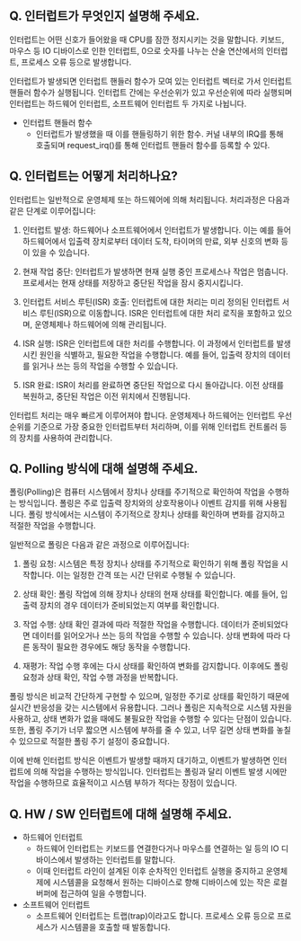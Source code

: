 ## Q. 인터럽트가 무엇인지 설명해 주세요.
인터럽트는 어떤 신호가 들어왔을 때 CPU를 잠깐 정지시키는 것을 말합니다. 키보드, 마우스 등 IO 디바이스로 인한 인터럽트, 0으로 숫자를 나누는 산술 연산에서의 인터럽트, 프로세스 오류 등으로 발생합니다.

인터럽트가 발생되면 인터럽트 핸들러 함수가 모여 있는 인터럽트 벡터로 가서 인터럽트 핸들러 함수가 실행됩니다. 인터럽트 간에는 우선순위가 있고 우선순위에 따라 실행되며 인터럽트는 하드웨어 인터럽트, 소프트웨어 인터럽트 두 가지로 나뉩니다.

- 인터럽트 핸들러 함수
    - 인터럽트가 발생했을 때 이를 핸들링하기 위한 함수. 커널 내부의 IRQ를 통해 호출되며 request_irq()를 통해 인터럽트 핸들러 함수를 등록할 수 있다.

## Q. 인터럽트는 어떻게 처리하나요?
인터럽트는 일반적으로 운영체제 또는 하드웨어에 의해 처리됩니다. 처리과정은 다음과 같은 단계로 이루어집니다:

1. 인터럽트 발생: 하드웨어나 소프트웨어에서 인터럽트가 발생합니다. 이는 예를 들어 하드웨어에서 입출력 장치로부터 데이터 도착, 타이머의 만료, 외부 신호의 변화 등이 있을 수 있습니다.

2. 현재 작업 중단: 인터럽트가 발생하면 현재 실행 중인 프로세스나 작업은 멈춥니다. 프로세서는 현재 상태를 저장하고 중단된 작업을 잠시 중지시킵니다.

3. 인터럽트 서비스 루틴(ISR) 호출: 인터럽트에 대한 처리는 미리 정의된 인터럽트 서비스 루틴(ISR)으로 이동합니다. ISR은 인터럽트에 대한 처리 로직을 포함하고 있으며, 운영체제나 하드웨어에 의해 관리됩니다.

4. ISR 실행: ISR은 인터럽트에 대한 처리를 수행합니다. 이 과정에서 인터럽트를 발생시킨 원인을 식별하고, 필요한 작업을 수행합니다. 예를 들어, 입출력 장치의 데이터를 읽거나 쓰는 등의 작업을 수행할 수 있습니다.

5. ISR 완료: ISR이 처리를 완료하면 중단된 작업으로 다시 돌아갑니다. 이전 상태를 복원하고, 중단된 작업은 이전 위치에서 진행됩니다.

인터럽트 처리는 매우 빠르게 이루어져야 합니다. 운영체제나 하드웨어는 인터럽트 우선순위를 기준으로 가장 중요한 인터럽트부터 처리하며, 이를 위해 인터럽트 컨트롤러 등의 장치를 사용하여 관리합니다.

## Q. Polling 방식에 대해 설명해 주세요.
폴링(Polling)은 컴퓨터 시스템에서 장치나 상태를 주기적으로 확인하여 작업을 수행하는 방식입니다. 폴링은 주로 입출력 장치와의 상호작용이나 이벤트 감지를 위해 사용됩니다. 폴링 방식에서는 시스템이 주기적으로 장치나 상태를 확인하며 변화를 감지하고 적절한 작업을 수행합니다.

일반적으로 폴링은 다음과 같은 과정으로 이루어집니다:

1. 폴링 요청: 시스템은 특정 장치나 상태를 주기적으로 확인하기 위해 폴링 작업을 시작합니다. 이는 일정한 간격 또는 시간 단위로 수행될 수 있습니다.

2. 상태 확인: 폴링 작업에 의해 장치나 상태의 현재 상태를 확인합니다. 예를 들어, 입출력 장치의 경우 데이터가 준비되었는지 여부를 확인합니다.

3. 작업 수행: 상태 확인 결과에 따라 적절한 작업을 수행합니다. 데이터가 준비되었다면 데이터를 읽어오거나 쓰는 등의 작업을 수행할 수 있습니다. 상태 변화에 따라 다른 동작이 필요한 경우에도 해당 동작을 수행합니다.

4. 재평가: 작업 수행 후에는 다시 상태를 확인하여 변화를 감지합니다. 이후에도 폴링 요청과 상태 확인, 작업 수행 과정을 반복합니다.

폴링 방식은 비교적 간단하게 구현할 수 있으며, 일정한 주기로 상태를 확인하기 때문에 실시간 반응성을 갖는 시스템에서 유용합니다. 그러나 폴링은 지속적으로 시스템 자원을 사용하고, 상태 변화가 없을 때에도 불필요한 작업을 수행할 수 있다는 단점이 있습니다. 또한, 폴링 주기가 너무 짧으면 시스템에 부하를 줄 수 있고, 너무 길면 상태 변화를 놓칠 수 있으므로 적절한 폴링 주기 설정이 중요합니다.

이에 반해 인터럽트 방식은 이벤트가 발생할 때까지 대기하고, 이벤트가 발생하면 인터럽트에 의해 작업을 수행하는 방식입니다. 인터럽트는 폴링과 달리 이벤트 발생 시에만 작업을 수행하므로 효율적이고 시스템 부하가 적다는 장점이 있습니다.





## Q. HW / SW 인터럽트에 대해 설명해 주세요.
- 하드웨어 인터럽트
    - 하드웨어 인터럽트는 키보드를 연결한다거나 마우스를 연결하는 일 등의 IO 디바이스에서 발생하는 인터럽트를 말합니다.
    - 이때 인터럽트 라인이 설계된 이후 순차적인 인터럽트 실행을 중지하고 운영체제에 시스템콜을 요청해서 원하는 디바이스로 향해 디바이스에 있는 작은 로컬 버퍼에 접근하여 일을 수행합니다.
- 소프트웨어 인터럽트
    - 소프트웨어 인터럽트는 트랩(trap)이라고도 합니다. 프로세스 오류 등으로 프로세스가 시스템콜을 호출할 때 발동합니다.